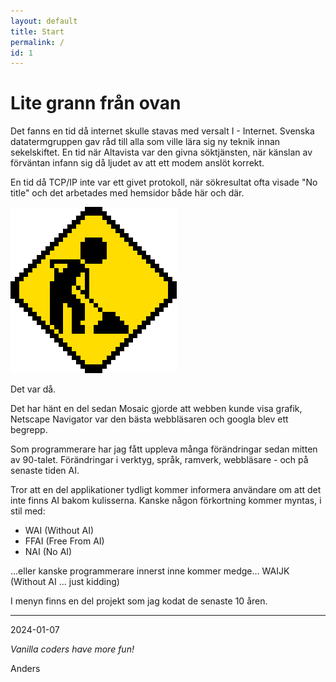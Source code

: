 ```yaml
---
layout: default
title: Start
permalink: /
id: 1
---
```


# Lite grann från ovan

Det fanns en tid då internet skulle stavas med versalt I - Internet. Svenska datatermgruppen gav råd till alla som ville lära sig ny teknik innan sekelskiftet. En tid när Altavista var den givna söktjänsten, när känslan av förväntan infann sig då ljudet av att ett modem anslöt korrekt.

En tid då TCP/IP inte var ett givet protokoll, när sökresultat ofta visade "No title" och det arbetades med hemsidor både här och där.

<img src="/images/under-construction.gif" class="keep thumb" alt="Under construction animaton">

Det var då. 

Det har hänt en del sedan Mosaic gjorde att webben kunde visa grafik, Netscape Navigator var den bästa webbläsaren och googla blev ett begrepp.

Som programmerare har jag fått uppleva många förändringar sedan mitten av 90-talet. Förändringar i verktyg, språk, ramverk, webbläsare - och på senaste tiden AI. 

Tror att en del applikationer tydligt kommer informera användare om att det inte finns AI bakom kulisserna. Kanske någon förkortning kommer myntas, i stil med:

- WAI (Without AI)
- FFAI (Free From AI)
- NAI (No AI)

...eller kanske programmerare innerst inne kommer medge... WAIJK 
(Without AI ... just kidding)

I menyn finns en del projekt som jag kodat de senaste 10 åren.

---

2024-01-07

*Vanilla coders have more fun!* 

Anders  